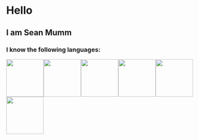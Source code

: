 # Hello
## I am Sean Mumm
### I know the following languages:
<img src="https://cdn.jsdelivr.net/gh/devicons/devicon/icons/python/python-original.svg" height="100" width="100"/><img src="https://cdn.jsdelivr.net/gh/devicons/devicon/icons/kotlin/kotlin-original.svg" height="100" width="100"/><img src="https://cdn.jsdelivr.net/gh/devicons/devicon/icons/csharp/csharp-original.svg" height="100" width="100"/><img src="https://cdn.jsdelivr.net/gh/devicons/devicon/icons/html5/html5-original.svg" height="100" width="100"/><img src="https://cdn.jsdelivr.net/gh/devicons/devicon/icons/javascript/javascript-original.svg" height="100" width="100"/><img src="https://cdn.jsdelivr.net/gh/devicons/devicon/icons/nodejs/nodejs-original.svg" height="100" width="100"/>
